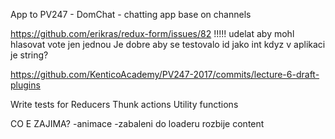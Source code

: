 App to PV247 - DomChat - chatting app base on channels

https://github.com/erikras/redux-form/issues/82
!!!!!
udelat aby mohl hlasovat vote jen jednou
Je dobre aby se testovalo id jako int kdyz v aplikaci je string?

https://github.com/KenticoAcademy/PV247-2017/commits/lecture-6-draft-plugins

Write tests for
Reducers
Thunk actions
Utility functions







CO E ZAJIMA?
-animace
-zabaleni do loaderu rozbije content
